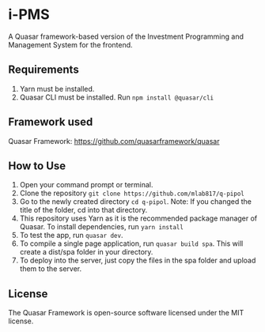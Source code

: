 # i-PMS
 A Quasar framework-based version of the Investment Programming and Management System for the frontend.
 
## Requirements
 
1. Yarn must be installed.
2. Quasar CLI must be installed. Run `npm install @quasar/cli`

## Framework used

Quasar Framework: https://github.com/quasarframework/quasar

## How to Use

1. Open your command prompt or terminal.
2. Clone the repository `git clone https://github.com/mlab817/q-pipol`
3. Go to the newly created directory `cd q-pipol`. Note: If you changed the title of the folder, cd into that directory.
4. This repository uses Yarn as it is the recommended package manager of Quasar. To install dependencies, run `yarn install`
5. To test the app, run `quasar dev`.
6. To compile a single page application, run `quasar build spa`. This will create a dist/spa folder in your directory.
7. To deploy into the server, just copy the files in the spa folder and upload them to the server.

## License

The Quasar Framework is open-source software licensed under the MIT license.
